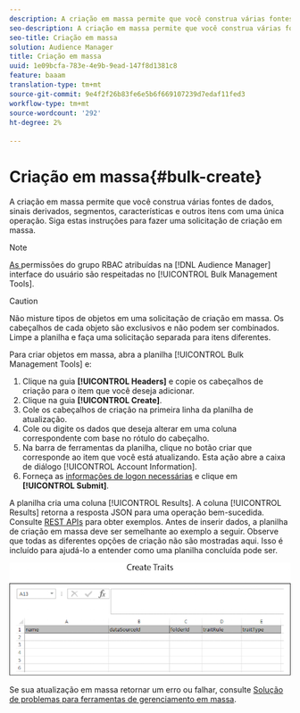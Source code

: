 ```yaml
---
description: A criação em massa permite que você construa várias fontes de dados, sinais derivados, segmentos, características e outros itens com uma única operação. Siga estas instruções para fazer uma solicitação de criação em massa.
seo-description: A criação em massa permite que você construa várias fontes de dados, sinais derivados, segmentos, características e outros itens com uma única operação. Siga estas instruções para fazer uma solicitação de criação em massa.
seo-title: Criação em massa
solution: Audience Manager
title: Criação em massa
uuid: 1e09bcfa-783e-4e9b-9ead-147f8d1381c8
feature: baaam
translation-type: tm+mt
source-git-commit: 9e4f2f26b83fe6e5b6f669107239d7edaf11fed3
workflow-type: tm+mt
source-wordcount: '292'
ht-degree: 2%

---
```



# Criação em massa{#bulk-create}

A criação em massa permite que você construa várias fontes de dados, sinais derivados, segmentos, características e outros itens com uma única operação. Siga estas instruções para fazer uma solicitação de criação em massa.

<!-- 

t_bulk_create.xml

 -->

>[!NOTE]
>
>[As ](../../features/administration/administration-overview.md) permissões do grupo RBAC atribuídas na  [!DNL Audience Manager] interface do usuário são respeitadas no  [!UICONTROL Bulk Management Tools].

>[!CAUTION]
>
>Não misture tipos de objetos em uma solicitação de criação em massa. Os cabeçalhos de cada objeto são exclusivos e não podem ser combinados. Limpe a planilha e faça uma solicitação separada para itens diferentes.

Para criar objetos em massa, abra a planilha [!UICONTROL Bulk Management Tools] e:

1. Clique na guia **[!UICONTROL Headers]** e copie os cabeçalhos de criação para o item que você deseja adicionar.
2. Clique na guia **[!UICONTROL Create]**.
3. Cole os cabeçalhos de criação na primeira linha da planilha de atualização.
4. Cole ou digite os dados que deseja alterar em uma coluna correspondente com base no rótulo do cabeçalho.
5. Na barra de ferramentas da planilha, clique no botão criar que corresponde ao item que você está atualizando.
Esta ação abre a caixa de diálogo [!UICONTROL Account Information].
6. Forneça as [informações de logon necessárias](../../reference/bulk-management-tools/bulk-management-intro.md#auth-reqs) e clique em **[!UICONTROL Submit]**.

A planilha cria uma coluna [!UICONTROL Results]. A coluna [!UICONTROL Results] retorna a resposta JSON para uma operação bem-sucedida. Consulte [REST APIs](../../api/rest-api-main/rest-api-main.md) para obter exemplos. Antes de inserir dados, a planilha de criação em massa deve ser semelhante ao exemplo a seguir. Observe que todas as diferentes opções de criação não são mostradas aqui. Isso é incluído para ajudá-lo a entender como uma planilha concluída pode ser.

![](assets/cretetraits.png)

Se sua atualização em massa retornar um erro ou falhar, consulte [Solução de problemas para ferramentas de gerenciamento em massa](../../reference/bulk-management-tools/bulk-troubleshooting.md).
